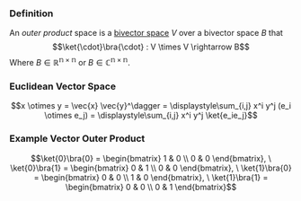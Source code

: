 ### Definition
An *outer product* space is a [bivector space](https://en.wikipedia.org/wiki/Vector_space "Vector space") $V$ over a bivector space $B$ that
$$\ket{\cdot}\bra{\cdot} : V \times V \rightarrow B$$
Where $B \in \mathbb{R^{n\times n}}$ or $B \in \mathbb{C^{n\times n}}$.

### Euclidean Vector Space
$$x \otimes y = \vec{x} \vec{y}^\dagger = \displaystyle\sum_{i,j} x^i y^j (e_i \otimes e_j) = \displaystyle\sum_{i,j} x^i y^j \ket{e_ie_j}$$
### Example Vector Outer Product
$$\ket{0}\bra{0} = \begin{bmatrix} 1 & 0 \\ 0 & 0 \end{bmatrix}, \ \ket{0}\bra{1} = \begin{bmatrix} 0 & 1 \\ 0 & 0 \end{bmatrix}, \ \ket{1}\bra{0} = \begin{bmatrix} 0 & 0 \\ 1 & 0 \end{bmatrix}, \ \ket{1}\bra{1} = \begin{bmatrix} 0 & 0 \\ 0 & 1 \end{bmatrix}$$
